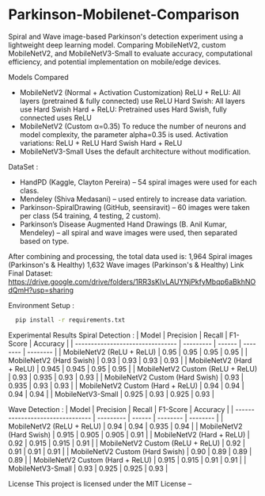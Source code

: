 # Parkinson-Mobilenet-Comparison
Spiral and Wave image-based Parkinson's detection experiment using a lightweight deep learning model. Comparing MobileNetV2, custom MobileNetV2, and MobileNetV3-Small to evaluate accuracy, computational efficiency, and potential implementation on mobile/edge devices.

Models Compared
- MobileNetV2 (Normal + Activation Customization)
ReLU + ReLU: All layers (pretrained & fully connected) use ReLU
Hard Swish: All layers use Hard Swish
Hard + ReLU: Pretrained uses Hard Swish, fully connected uses ReLU
- MobileNetV2 (Custom α=0.35)
To reduce the number of neurons and model complexity, the parameter alpha=0.35 is used. Activation variations:
ReLU + ReLU
Hard Swish
Hard + ReLU
- MobileNetV3-Small
Uses the default architecture without modification.

DataSet : 
- HandPD (Kaggle, Clayton Pereira) – 54 spiral images were used for each class.
- Mendeley (Shiva Medasani) – used entirely to increase data variation.
- Parkinson-SpiralDrawing (GitHub, seensiravit) – 60 images were taken per class (54 training, 4 testing, 2 custom).
- Parkinson’s Disease Augmented Hand Drawings (B. Anil Kumar, Mendeley) – all spiral and wave images were used, then separated based on type.
  
After combining and processing, the total data used is:
1,964 Spiral images (Parkinson's & Healthy)
1,632 Wave images (Parkinson's & Healthy)
Link Final Dataset: https://drive.google.com/drive/folders/1RR3sKIvLAUYNjPkfyMbqp6aBkhNOdQmH?usp=sharing 

Environment Setup : 
```bash
  pip install -r requirements.txt
```

Experimental Results
Spiral Detection : 
| Model                            | Precision | Recall | F1-Score | Accuracy |
| -------------------------------- | --------- | ------ | -------- | -------- |
| MobileNetV2 (ReLU + ReLU)        | 0.95      | 0.95   | 0.95     | 0.95     |
| MobileNetV2 (Hard Swish)         | 0.93      | 0.93   | 0.93     | 0.93     |
| MobileNetV2 (Hard + ReLU)        | 0.945     | 0.945  | 0.95     | 0.95     |
| MobileNetV2 Custom (ReLU + ReLU) | 0.93      | 0.935  | 0.93     | 0.93     |
| MobileNetV2 Custom (Hard Swish)  | 0.93      | 0.935  | 0.93     | 0.93     |
| MobileNetV2 Custom (Hard + ReLU) | 0.94      | 0.94   | 0.94     | 0.94     |
| MobileNetV3-Small                | 0.925     | 0.93   | 0.925    | 0.93     |

Wave Detection : 
| Model                            | Precision | Recall | F1-Score | Accuracy |
| -------------------------------- | --------- | ------ | -------- | -------- |
| MobileNetV2 (ReLU + ReLU)        | 0.94      | 0.94   | 0.935    | 0.94     |
| MobileNetV2 (Hard Swish)         | 0.915     | 0.905  | 0.905    | 0.91     |
| MobileNetV2 (Hard + ReLU)        | 0.92      | 0.915  | 0.915    | 0.91     |
| MobileNetV2 Custom (ReLU + ReLU) | 0.92      | 0.91   | 0.91     | 0.91     |
| MobileNetV2 Custom (Hard Swish)  | 0.90      | 0.89   | 0.89     | 0.89     |
| MobileNetV2 Custom (Hard + ReLU) | 0.915     | 0.915  | 0.91     | 0.91     |
| MobileNetV3-Small                | 0.93      | 0.925  | 0.925    | 0.93     |

License
This project is licensed under the MIT License –
